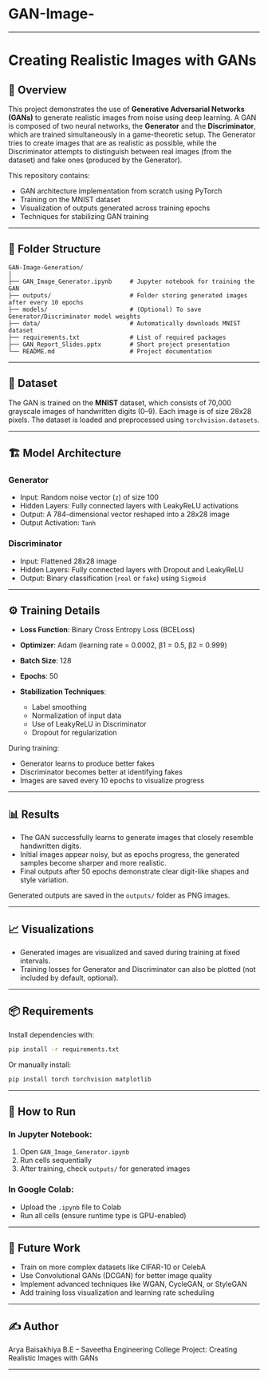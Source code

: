 # GAN-Image-



---

# Creating Realistic Images with GANs

## 📌 Overview

This project demonstrates the use of **Generative Adversarial Networks (GANs)** to generate realistic images from noise using deep learning. A GAN is composed of two neural networks, the **Generator** and the **Discriminator**, which are trained simultaneously in a game-theoretic setup. The Generator tries to create images that are as realistic as possible, while the Discriminator attempts to distinguish between real images (from the dataset) and fake ones (produced by the Generator).

This repository contains:

* GAN architecture implementation from scratch using PyTorch
* Training on the MNIST dataset
* Visualization of outputs generated across training epochs
* Techniques for stabilizing GAN training

---

## 📂 Folder Structure

```
GAN-Image-Generation/
│
├── GAN_Image_Generator.ipynb     # Jupyter notebook for training the GAN
├── outputs/                      # Folder storing generated images after every 10 epochs
├── models/                       # (Optional) To save Generator/Discriminator model weights
├── data/                         # Automatically downloads MNIST dataset
├── requirements.txt              # List of required packages
├── GAN_Report_Slides.pptx        # Short project presentation
└── README.md                     # Project documentation
```

---

## 🧠 Dataset

The GAN is trained on the **MNIST** dataset, which consists of 70,000 grayscale images of handwritten digits (0–9). Each image is of size 28x28 pixels. The dataset is loaded and preprocessed using `torchvision.datasets`.

---

## 🏗️ Model Architecture

### Generator

* Input: Random noise vector (`z`) of size 100
* Hidden Layers: Fully connected layers with LeakyReLU activations
* Output: A 784-dimensional vector reshaped into a 28x28 image
* Output Activation: `Tanh`

### Discriminator

* Input: Flattened 28x28 image
* Hidden Layers: Fully connected layers with Dropout and LeakyReLU
* Output: Binary classification (`real` or `fake`) using `Sigmoid`

---

## ⚙️ Training Details

* **Loss Function**: Binary Cross Entropy Loss (BCELoss)
* **Optimizer**: Adam (learning rate = 0.0002, β1 = 0.5, β2 = 0.999)
* **Batch Size**: 128
* **Epochs**: 50
* **Stabilization Techniques**:

  * Label smoothing
  * Normalization of input data
  * Use of LeakyReLU in Discriminator
  * Dropout for regularization

During training:

* Generator learns to produce better fakes
* Discriminator becomes better at identifying fakes
* Images are saved every 10 epochs to visualize progress

---

## 📊 Results

* The GAN successfully learns to generate images that closely resemble handwritten digits.
* Initial images appear noisy, but as epochs progress, the generated samples become sharper and more realistic.
* Final outputs after 50 epochs demonstrate clear digit-like shapes and style variation.

Generated outputs are saved in the `outputs/` folder as PNG images.

---

## 📈 Visualizations

* Generated images are visualized and saved during training at fixed intervals.
* Training losses for Generator and Discriminator can also be plotted (not included by default, optional).

---

## 📦 Requirements

Install dependencies with:

```bash
pip install -r requirements.txt
```

Or manually install:

```bash
pip install torch torchvision matplotlib
```

---

## 🚀 How to Run

### In Jupyter Notebook:

1. Open `GAN_Image_Generator.ipynb`
2. Run cells sequentially
3. After training, check `outputs/` for generated images

### In Google Colab:

* Upload the `.ipynb` file to Colab
* Run all cells (ensure runtime type is GPU-enabled)

---

## 📌 Future Work

* Train on more complex datasets like CIFAR-10 or CelebA
* Use Convolutional GANs (DCGAN) for better image quality
* Implement advanced techniques like WGAN, CycleGAN, or StyleGAN
* Add training loss visualization and learning rate scheduling

---

## ✍️ Author

Arya Baisakhiya
B.E – Saveetha Engineering College
Project: Creating Realistic Images with GANs


---

